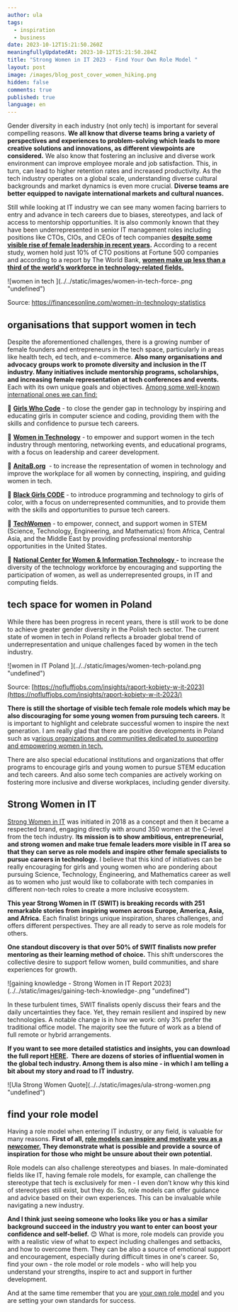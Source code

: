 ```yaml
---
author: ula
tags:
  - inspiration
  - business
date: 2023-10-12T15:21:50.260Z
meaningfullyUpdatedAt: 2023-10-12T15:21:50.284Z
title: "Strong Women in IT 2023 - Find Your Own Role Model "
layout: post
image: /images/blog_post_cover_women_hiking.png
hidden: false
comments: true
published: true
language: en
---
```

Gender diversity in each industry (not only tech) is important for several compelling reasons. **We all know that diverse teams bring a variety of perspectives and experiences to problem-solving which leads to more creative solutions and innovations, as different viewpoints are considered.** We also know that fostering an inclusive and diverse work environment can improve employee morale and job satisfaction. This, in turn, can lead to higher retention rates and increased productivity. As the tech industry operates on a global scale, understanding diverse cultural backgrounds and market dynamics is even more crucial. **Diverse teams are better equipped to navigate international markets and cultural nuances.**

Still while looking at IT industry we can see many women facing barriers to entry and advance in tech careers due to biases, stereotypes, and lack of access to mentorship opportunities. It is also commonly known that they have been underrepresented in senior IT management roles including positions like CTOs, CIOs, and CEOs of tech companies **[despite some visible rise of female leadership in recent years](https://oatuu.org/the-rising-trend-of-women-ctos-shaking-up-the-industry/).** According to a recent study, women hold just 10% of CTO positions at Fortune 500 companies and according to a report by The World Bank, **[women make up less than a third of the world’s workforce in technology-related fields.](https://www.womentech.net/women-technology-statistics)**

<div class="image">![women in tech ](../../static/images/women-in-tech-force-.png "undefined")</div>

Source: https://financesonline.com/women-in-technology-statistics

## **organisations that support women in tech** 

Despite the aforementioned challenges, there is a growing number of female founders and entrepreneurs in the tech space, particularly in areas like health tech, ed tech, and e-commerce. **Also many organisations and advocacy groups work to promote diversity and inclusion in the IT industry. Many initiatives include mentorship programs, scholarships, and increasing female representation at tech conferences and events.** Each with its own unique goals and objectives. [Among some well-known international ones we can find:](https://www.cio.com/article/215709/16-organizations-for-women-in-tech.html) 

💃 **[Girls Who Code](https://girlswhocode.com/)** - to close the gender gap in technology by inspiring and educating girls in computer science and coding, providing them with the skills and confidence to pursue tech careers.

💃 **[Women in Technology](https://women-in-tech.org/)** - to empower and support women in the tech industry through mentoring, networking events, and educational programs, with a focus on leadership and career development.

💃 **[AnitaB.org](https://anitab.org/)**  - to increase the representation of women in technology and improve the workplace for all women by connecting, inspiring, and guiding women in tech.

💃 **[Black Girls CODE](https://wearebgc.org/)** - to introduce programming and technology to girls of color, with a focus on underrepresented communities, and to provide them with the skills and opportunities to pursue tech careers.

💃 **[TechWomen](https://www.techwomen.org/)** - to empower, connect, and support women in STEM (Science, Technology, Engineering, and Mathematics) from Africa, Central Asia, and the Middle East by providing professional mentorship opportunities in the United States.

💃 **[National Center for Women & Information Technology ](https://ncwit.org/)-** to increase the diversity of the technology workforce by encouraging and supporting the participation of women, as well as underrepresented groups, in IT and computing fields.

## **tech space for women in Poland** 

While there has been progress in recent years, there is still work to be done to achieve greater gender diversity in the Polish tech sector. The current state of women in tech in Poland reflects a broader global trend of underrepresentation and unique challenges faced by women in the tech industry. 

<div class="image">![women in IT Poland ](../../static/images/women-tech-poland.png "undefined")</div>

Source: [https://nofluffjobs.com/insights/raport-kobiety-w-it-2023](https://nofluffjobs.com/insights/raport-kobiety-w-it-2023/)

**There is still the shortage of visible tech female role models which may be also discouraging for some young women from pursuing tech careers.** It is important to highlight and celebrate successful women to inspire the next generation. I am really glad that there are positive developments in Poland such as v[arious organizations and communities dedicated to supporting and empowering women in tech.](https://brightinventions.pl/blog/polish-organizations-that-support-women-in-tech/)

There are also special educational institutions and organizations that offer programs to encourage girls and young women to pursue STEM education and tech careers. And also some tech companies are actively working on fostering more inclusive and diverse workplaces, including gender diversity.

## **Strong Women in IT**

[Strong Women in IT](https://strongwomeninit.com/) was initiated in 2018 as a concept and then it became a respected brand, engaging directly with around 350 women at the C-level from the tech industry. I**ts mission is to show ambitious, entrepreneurial, and strong women and make true female leaders more visible in IT area so that they can serve as role models and inspire other female specialists to pursue careers in technology.** I believe that this kind of initiatives can be really encouraging for girls and young women who are pondering about pursuing Science, Technology, Engineering, and Mathematics career as well as to women who just would like to collaborate with tech companies in different non-tech roles to create a more inclusive ecosystem.

**This year Strong Women in IT (SWIT) is breaking records with 251 remarkable stories from inspiring women across Europe, America, Asia, and Africa.** Each finalist brings unique inspiration, shares challenges, and offers different perspectives. They are all ready to serve as role models for others.

**One standout discovery is that over 50% of SWIT finalists now prefer mentoring as their learning method of choice.** This shift underscores the collective desire to support fellow women, build communities, and share experiences for growth.

<div class="image">![gaining knowledge - Strong Women in IT Report 2023](../../static/images/gaining-tech-knowledge-.png "undefined")</div>

In these turbulent times, SWIT finalists openly discuss their fears and the daily uncertainties they face. Yet, they remain resilient and inspired by new technologies. A notable change is in how we work: only 3% prefer the traditional office model. The majority see the future of work as a blend of full remote or hybrid arrangements. 

**If you want to see more detailed statistics and insights, you can download the full report [HERE](https://strongwomeninit.com/en/download/).  There are dozens of stories of influential women in the global tech industry. Among them is also mine - in which I am telling a bit about my story and road to IT industry.** 

<div class="image">![Ula Strong Women Quote](../../static/images/ula-strong-women.png "undefined")</div>

## **find your role model** 

Having a role model when entering IT industry, or any field, is valuable for many reasons. **First of all, [role models can inspire and motivate you as a newcomer.](https://www.womenintech.co.uk/the-importance-of-role-models-for-women-in-tech) They demonstrate what is possible and provide a source of inspiration for those who might be unsure about their own potential.**

Role models can also challenge stereotypes and biases. In male-dominated fields like IT, having female role models, for example, can challenge the stereotype that tech is exclusively for men - I even don’t know why this kind of stereotypes still exist, but they do. So, role models can offer guidance and advice based on their own experiences. This can be invaluable while navigating a new industry. 

**And I think just seeing someone who looks like you or has a similar background succeed in the industry you want to enter can boost your confidence and self-belief.** 😊 What is more, role models can provide you with a realistic view of what to expect including challenges and setbacks, and how to overcome them. They can be also a source of emotional support and encouragement, especially during difficult times in one's career. So, find your own - the role model or role models - who will help you understand your strengths, inspire to act and support in further development. 

And at the same time remember that you are [your own role model](https://www.educative.io/blog/being-your-own-role-model-woman-tech) and you are setting your own standards for success.
